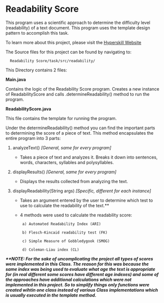 # Readability Score

This program uses a scientific approach to determine the difficulty level (readability) of a text document. This program uses the template design pattern to accomplish this task.

To learn more about this project, please visit the [Hyperskill Website](https://hyperskill.org/projects/39?goal=7)

The Source files for this project can be found by navigating to:
      
      Readability Score/task/src/readability/
      
This Directory contains 2 files:

__Main.java__

Contains the logic of the Readability Score program. Creates a new instance of ReadabilityScore and calls .determineReadability() method to run the program. 

__ReadabilityScore.java__

This file contains the template for running the program.

Under the determineReadability() method you can find the important parts to determining the score of a piece of text. This method encapsulates the entire program into 3 parts:

  1. analyzeText() *[General, same for every program]*
     - Takes a piece of text and analyzes it. Breaks it down into sentences, words, characters, syllables and polysyllables.
  
  2. displayResults() *[General, same for every program]*
     - Displays the results collected from analyzing the text.
  
  3. displayReadability(String args) *[Specific, different for each instance]*
     - Takes an argument entered by the user to determine which test to use to calculate the readability of the text.**
     - 4 methods were used to calculate the readability score:
     
            a) Automated Readability Index (ARI)
        
            b) Flesch-Kincaid readability test (FK)
        
            c) Simple Measure of Gobbledygook (SMOG)
        
            d) Coleman-Liau index (CL)
     
     
 *__**NOTE: For the sake of uncomplicating the project all types of scores were implemented in this Class. The reason for this was because the same index was being used to evaluate what age the text is appropriate for (in real different some scores have different age indexes) and some of the approaches have additional calculations which were not implemented in this project. So to simplify things only functions were created wihtin one class instead of various Class implementations which is usually executed in the template method.__*

